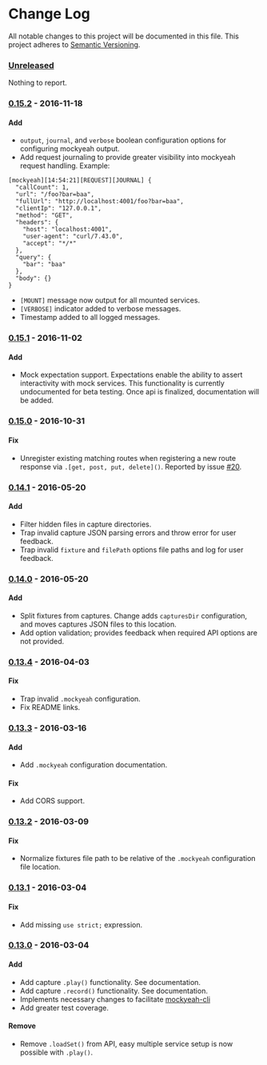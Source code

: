 # Change Log
All notable changes to this project will be documented in this file.
This project adheres to [Semantic Versioning](http://semver.org/).

### [Unreleased]
Nothing to report.

### [0.15.2] - 2016-11-18
#### Add
- `output`, `journal`, and `verbose` boolean configuration options for configuring mockyeah output.
- Add request journaling to provide greater visibility into mockyeah request handling. Example:
```
[mockyeah][14:54:21][REQUEST][JOURNAL] {
  "callCount": 1,
  "url": "/foo?bar=baa",
  "fullUrl": "http://localhost:4001/foo?bar=baa",
  "clientIp": "127.0.0.1",
  "method": "GET",
  "headers": {
    "host": "localhost:4001",
    "user-agent": "curl/7.43.0",
    "accept": "*/*"
  },
  "query": {
    "bar": "baa"
  },
  "body": {}
}
```
- `[MOUNT]` message now output for all mounted services.
- `[VERBOSE]` indicator added to verbose messages.
- Timestamp added to all logged messages.

### [0.15.1] - 2016-11-02
#### Add
- Mock expectation support. Expectations enable the ability to assert interactivity with mock services. This functionality is currently undocumented for beta testing. Once api is finalized, documentation will be added.

### [0.15.0] - 2016-10-31
#### Fix
- Unregister existing matching routes when registering a new route response via `.[get, post, put, delete]()`. Reported by issue [#20](https://github.com/ryanricard/mockyeah/issues/20).

### [0.14.1] - 2016-05-20
#### Add
- Filter hidden files in capture directories.
- Trap invalid capture JSON parsing errors and throw error for user feedback.
- Trap invalid `fixture` and `filePath` options file paths and log for user feedback. 

### [0.14.0] - 2016-05-20
#### Add
- Split fixtures from captures. Change adds `capturesDir` configuration, and moves captures JSON files to this location.
- Add option validation; provides feedback when required API options are not provided.

### [0.13.4] - 2016-04-03
#### Fix
- Trap invalid `.mockyeah` configuration.
- Fix README links.

### [0.13.3] - 2016-03-16
#### Add
- Add `.mockyeah` configuration documentation.

#### Fix
- Add CORS support.

### [0.13.2] - 2016-03-09
#### Fix
- Normalize fixtures file path to be relative of the `.mockyeah` configuration file location.

### [0.13.1] - 2016-03-04
#### Fix
- Add missing `use strict;` expression.

### [0.13.0] - 2016-03-04
#### Add
- Add capture `.play()` functionality. See documentation.
- Add capture `.record()` functionality. See documentation.
- Implements necessary changes to facilitate [mockyeah-cli](https://github.com/ryanricard/mockyeah-cli)
- Add greater test coverage.

#### Remove
- Remove `.loadSet()` from API, easy multiple service setup is now possible with `.play()`.

[Unreleased]: https://github.com/ryanricard/mockyeah/compare/v0.15.2...HEAD
[0.15.2]: https://github.com/ryanricard/mockyeah/compare/v0.15.1...v0.15.2
[0.15.1]: https://github.com/ryanricard/mockyeah/compare/v0.15.0...v0.15.1
[0.15.0]: https://github.com/ryanricard/mockyeah/compare/v0.14.1...v0.15.0
[0.14.1]: https://github.com/ryanricard/mockyeah/compare/v0.14.0...v0.14.1
[0.14.0]: https://github.com/ryanricard/mockyeah/compare/v0.13.3...v0.14.0
[0.13.4]: https://github.com/ryanricard/mockyeah/compare/v0.13.3...v0.13.4
[0.13.3]: https://github.com/ryanricard/mockyeah/compare/v0.13.2...v0.13.3
[0.13.2]: https://github.com/ryanricard/mockyeah/compare/v0.13.1...v0.13.2
[0.13.1]: https://github.com/ryanricard/mockyeah/compare/v0.13.0...v0.13.1
[0.13.0]: https://github.com/ryanricard/mockyeah/compare/v0.12.1...v0.13.0
